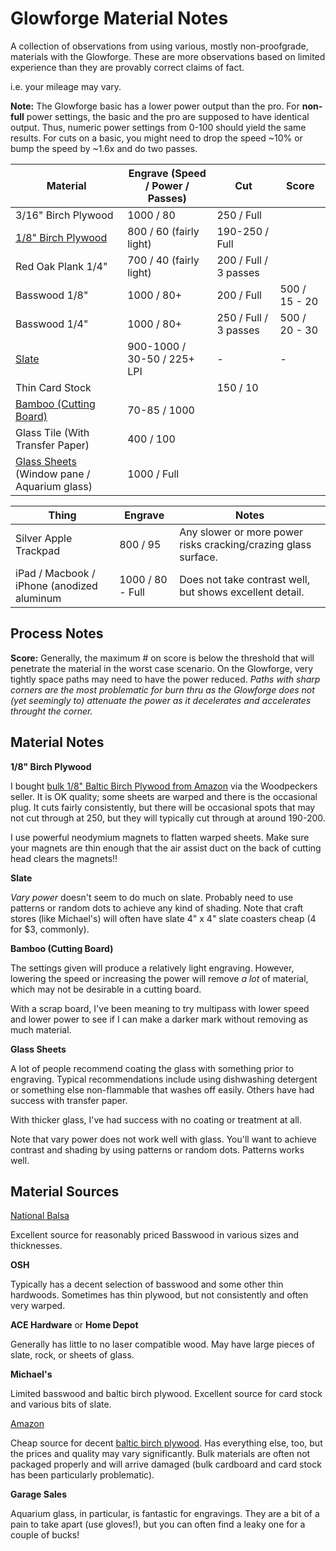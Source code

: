 # Glowforge Material Notes

A collection of observations from using various, mostly non-proofgrade, materials with the Glowforge.  These are more observations based on limited experience than they are provably correct claims of fact.

i.e. your mileage may vary.

**Note:** The Glowforge basic has a lower power output than the pro.   For **non-full** power settings, the basic and the pro are supposed to have identical output.  Thus, numeric power settings from 0-100 should yield the same results.   For cuts on a basic, you might need to drop the speed ~10% or bump the speed by ~1.6x and do two passes.

Material | Engrave (Speed / Power / Passes) | Cut | Score
-------- | ------- | --- | -----
3/16" Birch Plywood | 1000 / 80 | 250 / Full
[1/8" Birch Plywood](#M1) | 800 / 60 (fairly light) | 190-250 / Full | | 
Red Oak Plank 1/4" | 700 / 40 (fairly light) | 200 / Full / 3 passes
Basswood 1/8" | 1000 / 80+ | 200 / Full | 500 / 15 - 20
Basswood 1/4" | 1000 / 80+ | 250 / Full / 3 passes | 500 / 20 - 30
[Slate](#M2) | 900-1000 / 30-50 / 225+ LPI | - | -
Thin Card Stock | | 150 / 10 |
[Bamboo (Cutting Board)](#M3) | 70-85 / 1000
Glass Tile (With Transfer Paper) | 400 / 100
[Glass Sheets](#M4) (Window pane / Aquarium glass) | 1000 / Full

Thing | Engrave | Notes
----- | ------- | -----
Silver Apple Trackpad | 800 / 95 | Any slower or more power risks cracking/crazing glass surface.
iPad / Macbook / iPhone (anodized aluminum | 1000 / 80 - Full | Does not take contrast well, but shows excellent detail.

## Process Notes

**Score:** Generally, the maximum # on score is below the threshold that will penetrate the material in the worst case scenario.   On the Glowforge, very tightly space paths may need to have the power reduced.  *Paths with sharp corners are the most problematic for burn thru as the Glowforge does not (yet seemingly to) attenuate the power as it decelerates and accelerates throught the corner.*

## Material Notes

<a name="M1"></a>**1/8" Birch Plywood**

I bought [bulk 1/8" Baltic Birch Plywood from Amazon](https://amzn.to/2I1s0xE) via the Woodpeckers seller.   It is OK quality;  some sheets are warped and there is the occasional plug.   It cuts fairly consistently, but there will be occasional spots that may not cut through at 250, but they will typically cut through at around 190-200.

I use powerful neodymium magnets to flatten warped sheets.  Make sure your magnets are thin enough that the air assist duct on the back of cutting head clears the magnets!!

<a name="M2"></a>**Slate**

*Vary power* doesn't seem to do much on slate.  Probably need to use patterns or random dots to achieve any kind of shading.  Note that craft stores (like Michael's) will often have slate 4" x 4" slate coasters cheap (4 for $3, commonly).

<a name="M3"></a>**Bamboo (Cutting Board)**

The settings given will produce a relatively light engraving.  However, lowering the speed or increasing the power will remove *a lot* of material, which may not be desirable in a cutting board.

With a scrap board, I've been meaning to try multipass with lower speed and lower power to see if I can make a darker mark without removing as much material.

<a name="M4"></a>**Glass Sheets**

A lot of people recommend coating the glass with something prior to engraving.  Typical recommendations include using dishwashing detergent or something else non-flammable that washes off easily.  Others have had success with transfer paper.

With thicker glass, I've had success with no coating or treatment at all.

Note that vary power does not work well with glass.   You'll want to achieve contrast and shading by using patterns or random dots.   Patterns works well.

## Material Sources

[National Balsa](http://www.nationalbalsa.com)

Excellent source for reasonably priced Basswood in various sizes and thicknesses.

**OSH**

Typically has a decent selection of basswood and some other thin hardwoods.  Sometimes has thin plywood, but not consistently and often very warped.

**ACE Hardware** or **Home Depot**

Generally has little to no laser compatible wood.   May have large pieces of slate, rock, or sheets of glass.

**Michael's**

Limited basswood and baltic birch plywood.   Excellent source for card stock and various bits of slate.

[Amazon](https://amzn.to/2G4ZM8U)

Cheap source for decent [baltic birch plywood](https://amzn.to/2I1s0xE).   Has everything else, too, but the prices and quality may vary significantly.  Bulk materials are often not packaged properly and will arrive damaged (bulk cardboard and card stock has been particularly problematic).

**Garage Sales**

Aquarium glass, in particular, is fantastic for engravings.   They are a bit of a pain to take apart (use gloves!), but you can often find a leaky one for a couple of bucks!


